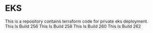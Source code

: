# EKS
This is a repository contains terraform code for private eks deployment.
This Is Build 256
This Is Build 258
This Is Build 260
This Is Build 262

